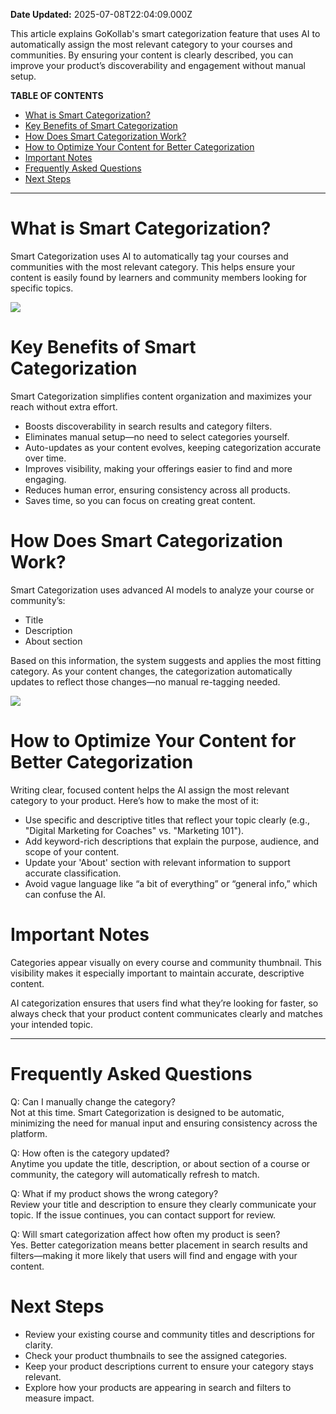 **Date Updated:** 2025-07-08T22:04:09.000Z

This article explains GoKollab's smart categorization feature that uses AI to automatically assign the most relevant category to your courses and communities. By ensuring your content is clearly described, you can improve your product’s discoverability and engagement without manual setup.

**TABLE OF CONTENTS**

* [What is Smart Categorization?](#What-is-Smart-Categorization?)
* [Key Benefits of Smart Categorization](#Key-Benefits-of-Smart-Categorization)
* [How Does Smart Categorization Work?](#How-Does-Smart-Categorization-Work?)
* [How to Optimize Your Content for Better Categorization](#How-to-Optimize-Your-Content-for-Better-Categorization)
* [Important Notes](#Important-Notes)
* [Frequently Asked Questions](#Frequently-Asked-Questions)
* [Next Steps](#Next-Steps)

---

# What is Smart Categorization?

Smart Categorization uses AI to automatically tag your courses and communities with the most relevant category. This helps ensure your content is easily found by learners and community members looking for specific topics.

![](https://s3.amazonaws.com/cdn.freshdesk.com/data/helpdesk/attachments/production/155049542773/original/Vy_nCotKN1OoG5xFmjYQZwY2zYdVmkx5fg.png?1751992379)

# Key Benefits of Smart Categorization

Smart Categorization simplifies content organization and maximizes your reach without extra effort.

* Boosts discoverability in search results and category filters.
* Eliminates manual setup—no need to select categories yourself.
* Auto-updates as your content evolves, keeping categorization accurate over time.
* Improves visibility, making your offerings easier to find and more engaging.
* Reduces human error, ensuring consistency across all products.
* Saves time, so you can focus on creating great content.

# How Does Smart Categorization Work?

Smart Categorization uses advanced AI models to analyze your course or community’s:

* Title
* Description
* About section

Based on this information, the system suggests and applies the most fitting category. As your content changes, the categorization automatically updates to reflect those changes—no manual re-tagging needed.

![](https://s3.amazonaws.com/cdn.freshdesk.com/data/helpdesk/attachments/production/155049542772/original/5fDJ7s74Nq3yzDtds4Njij0kAnTHO4RWcA.png?1751992379)

  
# How to Optimize Your Content for Better Categorization

Writing clear, focused content helps the AI assign the most relevant category to your product. Here’s how to make the most of it:

* Use specific and descriptive titles that reflect your topic clearly (e.g., "Digital Marketing for Coaches" vs. "Marketing 101").
* Add keyword-rich descriptions that explain the purpose, audience, and scope of your content.
* Update your 'About' section with relevant information to support accurate classification.
* Avoid vague language like “a bit of everything” or “general info,” which can confuse the AI.

# Important Notes

Categories appear visually on every course and community thumbnail. This visibility makes it especially important to maintain accurate, descriptive content.

AI categorization ensures that users find what they’re looking for faster, so always check that your product content communicates clearly and matches your intended topic.

---

# Frequently Asked Questions

Q: Can I manually change the category?  
 Not at this time. Smart Categorization is designed to be automatic, minimizing the need for manual input and ensuring consistency across the platform.

Q: How often is the category updated?  
 Anytime you update the title, description, or about section of a course or community, the category will automatically refresh to match.

Q: What if my product shows the wrong category?  
 Review your title and description to ensure they clearly communicate your topic. If the issue continues, you can contact support for review.

Q: Will smart categorization affect how often my product is seen?  
 Yes. Better categorization means better placement in search results and filters—making it more likely that users will find and engage with your content.

  
# Next Steps

* Review your existing course and community titles and descriptions for clarity.
* Check your product thumbnails to see the assigned categories.
* Keep your product descriptions current to ensure your category stays relevant.
* Explore how your products are appearing in search and filters to measure impact.
  
  
